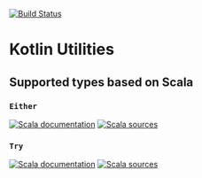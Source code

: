 [![Build Status](https://travis-ci.org/sczerwinski/kotlin-util.svg?branch=develop)](https://travis-ci.org/sczerwinski/kotlin-util)

# Kotlin Utilities

## Supported types based on Scala

### `Either`

[![Scala documentation](https://img.shields.io/badge/scala-docs-blue.svg)](http://www.scala-lang.org/api/2.9.3/scala/Either.html)
[![Scala sources](https://img.shields.io/badge/scala-sources-blue.svg)](https://github.com/scala/scala/blob/v2.9.3/src/library/scala/Either.scala)

### `Try`

[![Scala documentation](https://img.shields.io/badge/scala-docs-blue.svg)](http://www.scala-lang.org/api/2.9.3/scala/util/Try.html)
[![Scala sources](https://img.shields.io/badge/scala-sources-blue.svg)](https://github.com/scala/scala/blob/v2.9.3/src/library/scala/util/Try.scala)
